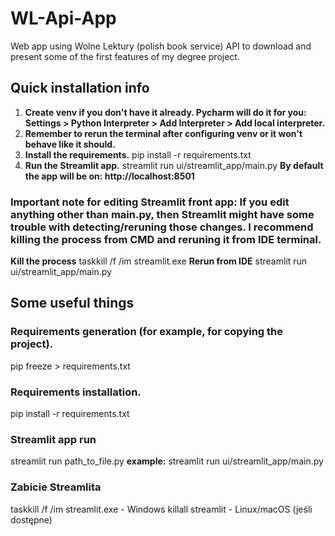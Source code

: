 # WL-Api-App
Web app using Wolne Lektury (polish book service) API to download and present some of the first features of my degree project.

## Quick installation info

1. **Create venv if you don't have it already. Pycharm will do it for you: Settings > Python Interpreter  > Add Interpreter > Add local interpreter.**
2. **Remember to rerun the terminal after configuring venv or it won't behave like it should.** 
3. **Install the requirements.**
pip install -r requirements.txt
4. **Run the Streamlit app.**
streamlit run ui/streamlit_app/main.py
**By default the app will be on: http://localhost:8501**

### Important note for editing Streamlit front app: If you edit anything other than main.py, then Streamlit might have some trouble with detecting/reruning those changes. I recommend killing the process from CMD and reruning it from IDE terminal.
**Kill the process**
taskkill /f /im streamlit.exe
**Rerun from IDE**
streamlit run ui/streamlit_app/main.py

## Some useful things
### Requirements generation (for example, for copying the project).
pip freeze > requirements.txt

### Requirements installation.
pip install -r requirements.txt

### Streamlit app run
streamlit run path_to_file.py
**example:**
streamlit run ui/streamlit_app/main.py

### Zabicie Streamlita
taskkill /f /im streamlit.exe   - Windows
killall streamlit               - Linux/macOS (jeśli dostępne)
